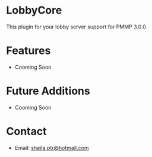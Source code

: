 # LobbyCore
This plugin for your lobby server support for PMMP 3.0.0

# Features
* Cooming Soon

# Future Additions
* Cooming Soon

# Contact
* Email: sheila.ptr@hotmail.com

